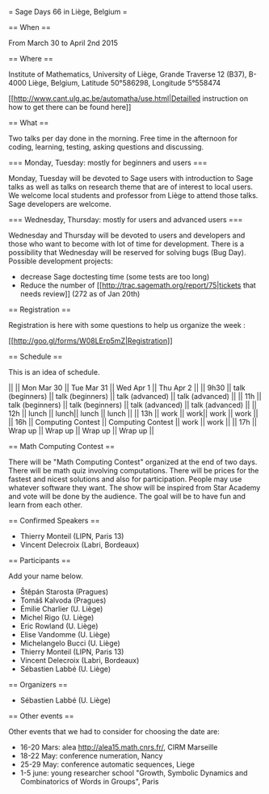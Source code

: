 = Sage Days 66 in Liège, Belgium =

== When ==

From March 30 to April 2nd 2015

== Where ==

Institute of Mathematics,
University of Liège,
Grande Traverse 12 (B37),
B-4000 Liège, Belgium,
Latitude 50°586298, Longitude 5°558474

[[http://www.cant.ulg.ac.be/automatha/use.html|Detailled instruction on how to get there can be found here]]

== What ==

Two talks per day done in the morning. Free time in the afternoon for coding, learning, testing, asking questions and discussing.

=== Monday, Tuesday: mostly for beginners and users ===

Monday, Tuesday will be devoted to Sage users with introduction to Sage talks as well as talks on research theme that are of interest to local users. We welcome local students and professor from Liège to attend those talks. Sage developers are welcome.

=== Wednesday, Thursday: mostly for users and advanced users ===

Wednesday and Thursday will be devoted to users and developers and those who want to become with lot of time for development. There is a possibility that Wednesday will be reserved for solving bugs (Bug Day). Possible development projects:

 - decrease Sage doctesting time (some tests are too long)
 - Reduce the number of [[http://trac.sagemath.org/report/75|tickets that needs review]] (272 as of Jan 20th)

== Registration ==

Registration is here with some questions to help us organize the week :

   [[http://goo.gl/forms/W08LErp5mZ|Registration]]

== Schedule ==

This is an idea of schedule.

||      || Mon Mar 30 || Tue Mar 31 || Wed Apr 1 || Thu Apr 2 ||
|| 9h30 || talk (beginners) || talk (beginners) || talk (advanced) || talk (advanced) ||
|| 11h  || talk (beginners) || talk (beginners) || talk (advanced) || talk (advanced) ||
|| 12h  || lunch || lunch|| lunch || lunch ||
|| 13h  || work || work|| work || work ||
|| 16h  || Computing Contest || Computing Contest || work || work ||
|| 17h  || Wrap up || Wrap up || Wrap up || Wrap up ||

== Math Computing Contest ==

There will be "Math Computing Contest" organized at the end of two days. There will be math quiz involving computations. There will be prices for the fastest and nicest solutions and also for participation. People may use whatever software they want. The show will be inspired from Star Academy and vote will be done by the audience. The goal will be to have fun and learn from each other.

== Confirmed Speakers ==

 * Thierry Monteil (LIPN, Paris 13)
 * Vincent Delecroix (Labri, Bordeaux)

== Participants ==

Add your name below.

 * Štěpán Starosta (Pragues)
 * Tomáš Kalvoda (Pragues)
 * Émilie Charlier (U. Liège)
 * Michel Rigo (U. Liège)
 * Eric Rowland (U. Liège)
 * Elise Vandomme (U. Liège)
 * Michelangelo Bucci (U. Liège)
 * Thierry Monteil (LIPN, Paris 13)
 * Vincent Delecroix (Labri, Bordeaux)
 * Sébastien Labbé (U. Liège)

== Organizers ==

 * Sébastien Labbé (U. Liège)

== Other events ==

Other events that we had to consider for choosing the date are:

 * 16-20 Mars: alea http://alea15.math.cnrs.fr/, CIRM Marseille
 * 18-22 May: conference numeration, Nancy
 * 25-29 May: conference automatic sequences, Liege
 * 1-5 june: young researcher school "Growth, Symbolic Dynamics and Combinatorics of Words in Groups", Paris
